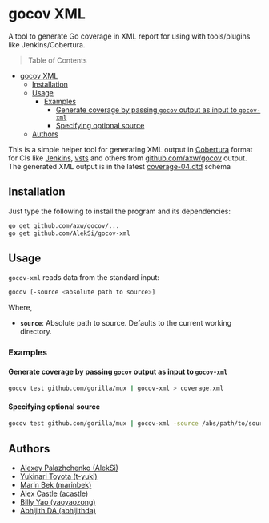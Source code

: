 # gocov XML

A tool to generate Go coverage in XML report for using with tools/plugins like Jenkins/Cobertura.

> Table of Contents

- [gocov XML](#gocov-xml)
  - [Installation](#installation)
  - [Usage](#usage)
    - [Examples](#examples)
      - [Generate coverage by passing `gocov` output as input to `gocov-xml`](#generate-coverage-by-passing-gocov-output-as-input-to-gocov-xml)
      - [Specifying optional source](#specifying-optional-source)
  - [Authors](#authors)

This is a simple helper tool for generating XML output in [Cobertura](http://cobertura.sourceforge.net/) format
for CIs like [Jenkins](https://wiki.jenkins-ci.org/display/JENKINS/Cobertura+Plugin), [vsts](https://www.visualstudio.com/team-services) and others
from [github.com/axw/gocov](https://github.com/axw/gocov) output.
The generated XML output is in the latest [coverage-04.dtd](http://cobertura.sourceforge.net/xml/coverage-04.dtd) schema

## Installation

Just type the following to install the program and its dependencies:

```bash
go get github.com/axw/gocov/...
go get github.com/AlekSi/gocov-xml
```

## Usage

`gocov-xml` reads data from the standard input:

```bash
gocov [-source <absolute path to source>]
```

Where,

- **`source`**: Absolute path to source. Defaults to the current working directory.

### Examples

#### Generate coverage by passing `gocov` output as input to `gocov-xml`

```bash
gocov test github.com/gorilla/mux | gocov-xml > coverage.xml
```

#### Specifying optional source

```bash
gocov test github.com/gorilla/mux | gocov-xml -source /abs/path/to/source > coverage.xml
```

## Authors

- [Alexey Palazhchenko (AlekSi)](https://github.com/AlekSi)
- [Yukinari Toyota (t-yuki)](https://github.com/t-yuki)
- [Marin Bek (marinbek)](https://github.com/marinbek)
- [Alex Castle (acastle)](https://github.com/acastle)
- [Billy Yao (yaoyaozong)](https://github.com/yaoyaozong)
- [Abhijith DA (abhijithda)](https://github.com/abhijithda)
